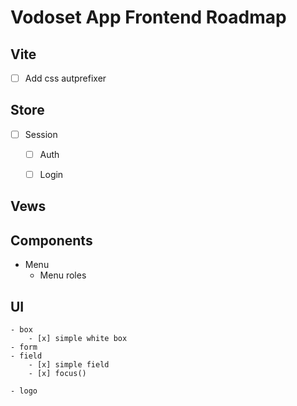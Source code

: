 
# Vodoset App Frontend Roadmap

## Vite

- [ ] Add css autprefixer

## Store

- [ ] Session
    - [ ] Auth
    - [ ] Login

    
## Vews

## Components

- Menu
    - Menu roles


## UI

    - box
        - [x] simple white box
    - form
    - field
        - [x] simple field
        - [x] focus()

    - logo
